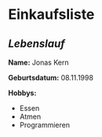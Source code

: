 # Einkaufsliste

## _Lebenslauf_  
__Name:__ Jonas Kern  

__Geburtsdatum:__ 08.11.1998  

__Hobbys:__
- Essen  
- Atmen
- Programmieren